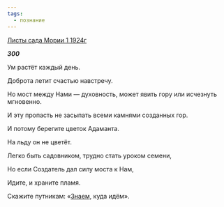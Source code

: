 ```yaml
---
tags:
  - познание
---
```

[Листы сада Мории 1 1924г](https://127.0.0.1:4002/agni/1924)

___300___

Ум растёт каждый день.   

Доброта летит счастью навстречу.   

Но мост между Нами — духовность, может явить гору или исчезнуть мгновенно.   

И эту пропасть не засыпать всеми камнями созданных гор.   

И потому берегите цветок Адаманта.   

На льду он не цветёт.   

Легко быть садовником, трудно стать уроком семени,   

Но если Создатель дал силу моста к Нам,   

Идите, и храните пламя.   

Скажите путникам: «[Знаем](../../../tags/#познание), куда идём».   

